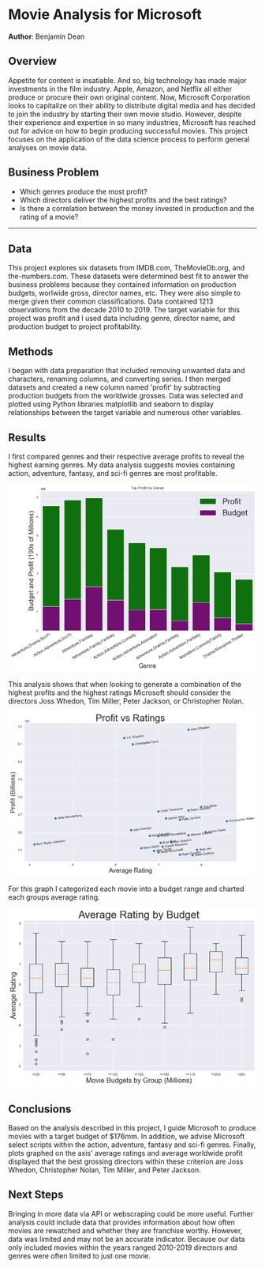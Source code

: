 # Movie Analysis for Microsoft

**Author**: Benjamin Dean

## Overview
Appetite for content is insatiable. And so, big technology has made major investments in the film industry. Apple, Amazon, and Netflix all either produce or procure their own original content. Now, Microsoft Corporation looks to capitalize on their ability to distribute digital media and has decided to join the industry by starting their own movie studio. However, despite their experience and expertise in so many industries, Microsoft has reached out for advice on how to begin producing successful movies. This project focuses on the application of the data science process to perform general analyses on movie data.


## Business Problem


* Which genres produce the most profit?
* Which directors deliver the highest profits and the best ratings?
* Is there a correlation between the money invested in production and the rating of a movie?
***

## Data

This project explores six datasets from IMDB.com, TheMovieDb.org, and the-numbers.com.  These datasets were determined best fit to answer the business problems because they contained information on production budgets, worlwide gross, director names, etc. They were also simple to merge given their common classifications. Data contained 1213 observations from the decade 2010 to 2019. The target variable for this project was profit and I used data including genre, director name, and production budget to project profitability.

## Methods

I began with data preparation that included removing unwanted data and characters, renaming columns, and converting series. I then merged datasets and created a new column named 'profit' by subtracting production budgets from the worldwide grosses. Data was selected and plotted using Python libraries matplotlib and seaborn to display relationships between the target variable and numerous other variables.  

## Results

I first compared genres and their respective average profits to reveal the highest earning genres.
My data analysis suggests movies containing action, adventure, fantasy, and sci-fi genres are most profitable.

![first_graph](./images/graph_1.png)

This analysis shows that when looking to generate a combination of the highest profits and the highest ratings Microsoft should consider the directors Joss Whedon, Tim Miller, Peter Jackson, or Christopher Nolan.

![second_graph](./images/graph_2.png)

For this graph I categorized each movie into a budget range and charted each groups average rating.

![third_graph](./images/graph_3.png)


## Conclusions
Based on the analysis described in this project, I guide Microsoft to produce movies with a target budget of $176mm. In addition, we advise Microsoft select scripts within the action, adventure, fantasy and sci-fi genres. Finally, plots graphed on the axis' average ratings and average worldwide profit displayed that the best grossing directors within these criterion are Joss Whedon, Christopher Nolan, Tim Miller, and Peter Jackson. 

## Next Steps
Bringing in more data via API or webscraping could be more useful. Further analysis could include data that provides information about how often 
movies are rewatched and whether they are franchise worthy. However, data was limited and may not be an accurate indicator. Because our data only included movies within the years ranged 2010-2019 directors and genres were often limited to just one movie.
